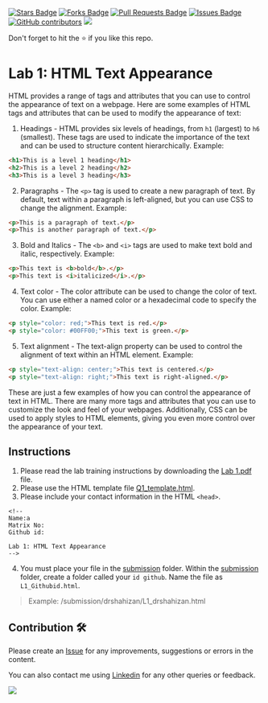 <a href="https://github.com/drshahizan/software-engineering/stargazers"><img src="https://img.shields.io/github/stars/drshahizan/software-engineering" alt="Stars Badge"/></a>
<a href="https://github.com/drshahizan/software-engineering/network/members"><img src="https://img.shields.io/github/forks/drshahizan/software-engineering" alt="Forks Badge"/></a>
<a href="https://github.com/drshahizan/software-engineering/pulls"><img src="https://img.shields.io/github/issues-pr/drshahizan/software-engineering" alt="Pull Requests Badge"/></a>
<a href="https://github.com/drshahizan/software-engineering/issues"><img src="https://img.shields.io/github/issues/drshahizan/software-engineering" alt="Issues Badge"/></a>
<a href="https://github.com/drshahizan/software-engineering/graphs/contributors"><img alt="GitHub contributors" src="https://img.shields.io/github/contributors/drshahizan/software-engineering?color=2b9348"></a>
![](https://visitor-badge.glitch.me/badge?page_id=drshahizan/software-engineering)

Don't forget to hit the :star: if you like this repo.

# Lab 1: HTML Text Appearance

HTML provides a range of tags and attributes that you can use to control the appearance of text on a webpage. Here are some examples of HTML tags and attributes that can be used to modify the appearance of text:

1. Headings - HTML provides six levels of headings, from `h1` (largest) to `h6` (smallest). These tags are used to indicate the importance of the text and can be used to structure content hierarchically.
Example:

```html
<h1>This is a level 1 heading</h1>
<h2>This is a level 2 heading</h2>
<h3>This is a level 3 heading</h3>
```

2. Paragraphs - The `<p>` tag is used to create a new paragraph of text. By default, text within a paragraph is left-aligned, but you can use CSS to change the alignment.
Example:

```html
<p>This is a paragraph of text.</p>
<p>This is another paragraph of text.</p>
```

3. Bold and Italics - The `<b>` and `<i>` tags are used to make text bold and italic, respectively.
Example:

```html
<p>This text is <b>bold</b>.</p>
<p>This text is <i>italicized</i>.</p>
```
4. Text color - The color attribute can be used to change the color of text. You can use either a named color or a hexadecimal code to specify the color.
Example:

```html
<p style="color: red;">This text is red.</p>
<p style="color: #00FF00;">This text is green.</p>
```
5. Text alignment - The text-align property can be used to control the alignment of text within an HTML element.
Example:

```html
<p style="text-align: center;">This text is centered.</p>
<p style="text-align: right;">This text is right-aligned.</p>
```

These are just a few examples of how you can control the appearance of text in HTML. There are many more tags and attributes that you can use to customize the look and feel of your webpages. Additionally, CSS can be used to apply styles to HTML elements, giving you even more control over the appearance of your text.

## Instructions

1. Please read the lab training instructions by downloading the [Lab 1.pdf](./download/Lab%201.pdf) file.
2. Please use the HTML template file [Q1_template.html](download/Q1_template.html).
3. Please include your contact information in the HTML `<head>`.

``` 
<!--
Name:a
Matrix No:
Github id:

Lab 1: HTML Text Appearance
-->
```
4. You must place your file in the [submission](./submission) folder. Within the [submission](./submission) folder, create a folder called your `id github`. Name the file as `L1_Githubid.html`.
  > Example: 
  > /submission/drshahizan/L1_drshahizan.html

## Contribution 🛠️
Please create an [Issue](https://github.com/drshahizan/software-engineering/issues) for any improvements, suggestions or errors in the content.

You can also contact me using [Linkedin](https://www.linkedin.com/in/drshahizan/) for any other queries or feedback.

![](https://komarev.com/ghpvc/?username=drshahizan&label=Views&color=0e75b6&style=flat)
